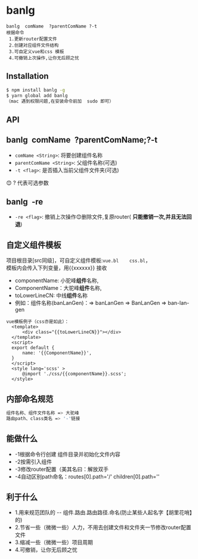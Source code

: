 
# banlg
```
banlg  comName  ?parentComName ?-t
根据命令
 1.更新router配置文件
 2.创建对应组件文件结构
 3.可自定义vue和css 模板
 4.可撤销上次操作,让你无后顾之忧

``` 

## Installation

```bash
$ npm install banlg -g 
$ yarn global add banlg
（mac 遇到权限问题,在安装命令前加  sudo 即可）
```

## API
## banlg&ensp;comName&ensp;?parentComName;?-t
* `comName <String>`: 将要创建组件名称 
* `parentComName <String>`: 父组件名称(可选)
* `-t <flag>`: 是否插入当前父组件文件夹(可选)  

 :blush: ? 代表可选参数
## banlg&ensp;-re
* `-re <flag>`: 撤销上次操作:blush:删除文件,复原router( **只能撤销一次,并且无法回退**)
## 自定义组件模板
项目根目录[src同级]，可自定义组件模板:`vue.bl    css.bl`，  
模板内会传入下列变量，用{{xxxxxx}} 接收
 * componentName: 小驼峰**组件**名称,
 * ComponentName：大驼峰**组件**名称, 
 * toLowerLineCN: 中线**组件**名称
 * 例如：组件名称(banLanGen)：=> banLanGen => BanLanGen => ban-lan-gen
 ```
vue模板例子（css亦是如此）：
   <template>
       <div class="{{toLowerLineCN}}"></div>
   </template>
   <script>
   export default {
       name: '{{ComponentName}}',
   }
   </script>
   <style lang='scss' >
       @import './css/{{componentName}}.scss';
   </style>
 ```
## 内部命名规范
```bash
组件名称、组件文件名称 => 大驼峰
路由path、class类名 => '-'链接
```


## 能做什么
* -1根据命令行创建 组件目录并初始化文件内容
* -2按需引入组件
* -3修改router配置（美其名曰：解放双手
* -4自动区别path命名：routes[0].path='/'   children[0].path='' 

## 利于什么
* 1.用来规范团队的 -- 组件.路由.路由路径.命名(防止某些人起名字【胡里花哨】的)
* 2.节省一些（微微一些）人力，不用去创建文件和文件夹一节修改router配置文件
* 3.缩减一些（微微一些）项目周期
* 4.可撤销，让你无后顾之忧
